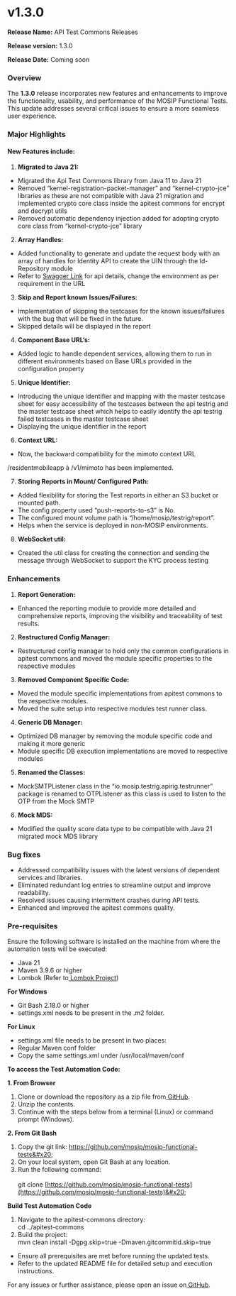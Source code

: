 # v1.3.0

**Release Name:** API Test Commons Releases&#x20;

**Release version:** 1.3.0&#x20;

**Release Date:** Coming soon

### Overview

The **1.3.0** release incorporates new features and enhancements to improve the functionality, usability, and performance of the MOSIP Functional Tests. This update addresses several critical issues to ensure a more seamless user experience.&#x20;

### Major Highlights

#### New Features include: &#x20;

1. **Migrated to Java 21:**&#x20;

* Migrated the Api Test Commons library from Java 11 to Java 21&#x20;
* Removed “kernel-registration-packet-manager” and “kernel-crypto-jce” libraries as these are not compatible with Java 21 migration and implemented crypto core class inside the apitest commons for encrypt and decrypt utils&#x20;
* Removed automatic dependency injection added for adopting crypto core class from “kernel-crypto-jce” library&#x20;

2. **Array Handles:**&#x20;

* Added functionality to generate and update the request body with an array of handles for Identity API to create the UIN through the Id-Repository module &#x20;
* Refer to [Swagger Link](https://api-internal.qa-plan.mosip.net/idrepository/v1/identity/swagger-ui/index.html?configUrl=/idrepository/v1/identity/v3/api-docs/swagger-config#/id-repo-controller) for api details, change the environment as per requirement in the URL &#x20;

3. **Skip and Report known Issues/Failures:**&#x20;

* Implementation of skipping the testcases for the known issues/failures with the bug that will be fixed in the future.&#x20;
* Skipped details will be displayed in the report&#x20;

4. **Component Base URL’s:**&#x20;

* Added logic to handle dependent services, allowing them to run in different environments based on Base URLs provided in the configuration property&#x20;

5. **Unique Identifier:** &#x20;

* Introducing the unique identifier and mapping with the master testcase sheet for easy accessibility of the testcases between the api testrig and the master testcase sheet which helps to easily identify the api testrig failed testcases in the master testcase sheet&#x20;
* Displaying the unique identifier in the report&#x20;

6. **Context URL:**&#x20;

* Now, the backward compatibility for the mimoto context URL&#x20;

/residentmobileapp à /v1/mimoto has been implemented.&#x20;

7. **Storing Reports in Mount/ Configured Path:**&#x20;

* Added flexibility for storing the Test reports in either an S3 bucket or mounted path.
* The config property used “push-reports-to-s3” is No.&#x20;
* The configured mount volume path is “/home/mosip/testrig/report”.
* Helps when the service is deployed in non-MOSIP environments.

8. **WebSocket util:**&#x20;

* Created the util class for creating the connection and sending the message through WebSocket to support the KYC process testing&#x20;

### Enhancements&#x20;

1. **Report Generation:**&#x20;

* Enhanced the reporting module to provide more detailed and comprehensive reports, improving the visibility and traceability of test results.&#x20;

2. **Restructured Config Manager:**&#x20;

* Restructured config manager to hold only the common configurations in apitest commons and moved the module specific properties to the respective modules&#x20;

3. **Removed Component Specific Code:**&#x20;

* Moved the module specific implementations from apitest commons to the respective modules.
* Moved the suite setup into respective modules test runner class.

4. **Generic DB Manager:**&#x20;

* Optimized DB manager by removing the module specific code and making it more generic&#x20;
* Module specific DB execution implementations are moved to respective modules&#x20;

5. **Renamed the Classes:**&#x20;

* MockSMTPListener class in the “io.mosip.testrig.apirig.testrunner” package is renamed to OTPListener as this class is used to listen to the OTP from the Mock SMTP&#x20;

6. **Mock MDS:**&#x20;

* Modified the quality score data type to be compatible with Java 21 migrated mock MDS library&#x20;

### Bug fixes

* Addressed compatibility issues with the latest versions of dependent services and libraries.&#x20;
* Eliminated redundant log entries to streamline output and improve readability.&#x20;
* Resolved issues causing intermittent crashes during API tests.&#x20;
* Enhanced and improved the apitest commons quality.

### Pre-requisites&#x20;

Ensure the following software is installed on the machine from where the automation tests will be executed:&#x20;

* Java 21&#x20;
* Maven 3.9.6 or higher&#x20;
* Lombok (Refer to[ Lombok Project](https://projectlombok.org/download))&#x20;

**For Windows**&#x20;

* Git Bash 2.18.0 or higher&#x20;
* settings.xml needs to be present in the .m2 folder.&#x20;

**For Linux**&#x20;

* settings.xml file needs to be present in two places:&#x20;
* Regular Maven conf folder&#x20;
* Copy the same settings.xml under /usr/local/maven/conf&#x20;

**To access the Test Automation Code:**

**1. From Browser**&#x20;

1. Clone or download the repository as a zip file from[ GitHub](https://github.com/mosip/mosip-functional-tests).&#x20;
2. Unzip the contents.&#x20;
3. Continue with the steps below from a terminal (Linux) or command prompt (Windows).&#x20;

**2. From Git Bash**&#x20;

1. Copy the git link: https://github.com/mosip/mosip-functional-tests&#x20;
2. On your local system, open Git Bash at any location.&#x20;
3. Run the following command: \
   \
   git clone [https://github.com/mosip/mosip-functional-tests](https://github.com/mosip/mosip-functional-tests)&#x20;

**Build Test Automation Code**&#x20;

1. Navigate to the apitest-commons directory: \
   cd ../apitest-commons&#x20;
2. Build the project: \
   mvn clean install -Dgpg.skip=true -Dmaven.gitcommitid.skip=true&#x20;

* Ensure all prerequisites are met before running the updated tests.&#x20;
* Refer to the updated README file for detailed setup and execution instructions.&#x20;

For any issues or further assistance, please open an issue on[ GitHub](https://github.com/mosip/mosip-functional-tests/issues).&#x20;
